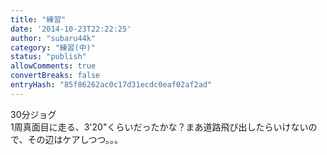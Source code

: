 ```yaml
---
title: "練習"
date: '2014-10-23T22:22:25'
author: "subaru44k"
category: "練習(中)"
status: "publish"
allowComments: true
convertBreaks: false
entryHash: "85f86262ac0c17d31ecdc0eaf02af2ad"
---
```

30分ジョグ<br>
1周真面目に走る、3'20"くらいだったかな？まあ道路飛び出したらいけないので、その辺はケアしつつ。。。
